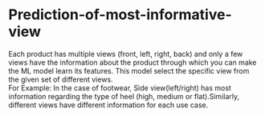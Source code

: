 # Prediction-of-most-informative-view
Each product has multiple views (front, left, right, back) and only a few views have the information about the product through which you can make the ML model learn its features. This model select the specific view from the given set of different views.<br/>
For Example: In the case of footwear, Side view(left/right) has most information regarding the type of heel (high, medium or flat).Similarly, different views have different information for each use case.
